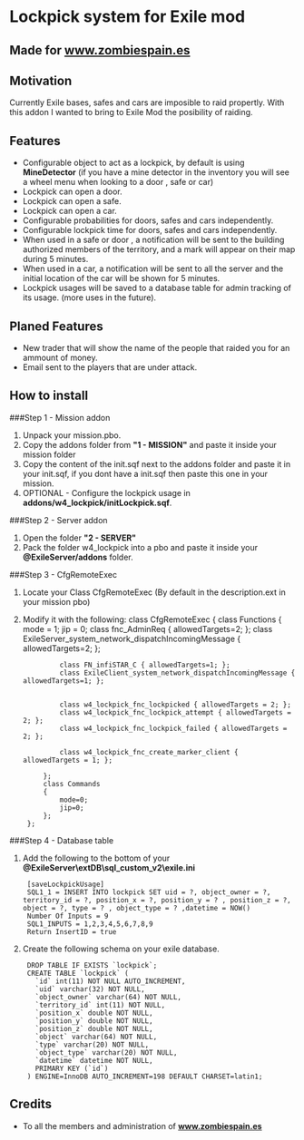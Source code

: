 # Lockpick system for Exile mod
## Made for www.zombiespain.es

## Motivation

Currently Exile bases, safes and cars are imposible to raid propertly. With this addon I wanted to bring to Exile Mod the posibility of raiding.

## Features
- Configurable object to act as a lockpick, by default is using **MineDetector** (if you have a mine detector in the inventory you will see a wheel menu when looking to a door , safe or car)
- Lockpick can open a door.
- Lockpick can open a safe.
- Lockpick can open a car.
- Configurable probabilities for doors, safes and cars independently.
- Configurable lockpick time for doors, safes and cars independently.
- When used in a safe or door , a notification will be sent to the building authorized members of the territory, and a mark will appear on their map during 5 minutes.
- When used in a car, a notification will be sent to all the server and the initial location of the car will be shown for 5 minutes.
- Lockpick usages will be saved to a database table for admin tracking of its usage. (more uses in the future).

## Planed Features
- New trader that will show the name of the people that raided you for an ammount of money.
- Email sent to the players that are under attack.

## How to install

###Step 1 - Mission addon
1. Unpack your mission.pbo.
2. Copy the addons folder from **"1 - MISSION"** and paste it inside your mission folder
3. Copy the content of the init.sqf next to the addons folder and paste it in your init.sqf, if you dont have a init.sqf then paste this one in your mission.
4. OPTIONAL - Configure the lockpick usage in **addons/w4_lockpick/initLockpick.sqf**.

###Step 2 - Server addon
1. Open the folder **"2 - SERVER"**
2. Pack the folder w4_lockpick into a pbo and paste it inside your **@ExileServer/addons** folder.

###Step 3 - CfgRemoteExec
1. Locate your Class CfgRemoteExec (By default in the description.ext in your mission pbo)
2. Modify it with the following:
		class CfgRemoteExec
		{
		    class Functions
		    {
		        mode = 1;
		        jip = 0;
		        class fnc_AdminReq { allowedTargets=2; };
		        class ExileServer_system_network_dispatchIncomingMessage { allowedTargets=2; };
		
		        class FN_infiSTAR_C { allowedTargets=1; };
		        class ExileClient_system_network_dispatchIncomingMessage { allowedTargets=1; };
		
		
		        class w4_lockpick_fnc_lockpicked { allowedTargets = 2; };
		        class w4_lockpick_fnc_lockpick_attempt { allowedTargets = 2; };
		        class w4_lockpick_fnc_lockpick_failed { allowedTargets = 2; };
		
		        class w4_lockpick_fnc_create_marker_client { allowedTargets = 1; };
		
		    };
		    class Commands
		    {
		        mode=0;
		        jip=0;
		    };
		};

###Step 4 - Database table
1. Add the following to the bottom of your **@ExileServer\extDB\sql_custom_v2\exile.ini**

		[saveLockpickUsage]
		SQL1_1 = INSERT INTO lockpick SET uid = ?, object_owner = ?, territory_id = ?, position_x = ?, position_y = ? , position_z = ?, object = ?, type = ? , object_type = ? ,datetime = NOW()
		Number Of Inputs = 9
		SQL1_INPUTS = 1,2,3,4,5,6,7,8,9
		Return InsertID = true
2. Create the following schema on your exile database.

		DROP TABLE IF EXISTS `lockpick`;
		CREATE TABLE `lockpick` (
		  `id` int(11) NOT NULL AUTO_INCREMENT,
		  `uid` varchar(32) NOT NULL,
		  `object_owner` varchar(64) NOT NULL,
		  `territory_id` int(11) NOT NULL,
		  `position_x` double NOT NULL,
		  `position_y` double NOT NULL,
		  `position_z` double NOT NULL,
		  `object` varchar(64) NOT NULL,
		  `type` varchar(20) NOT NULL,
		  `object_type` varchar(20) NOT NULL,
		  `datetime` datetime NOT NULL,
		  PRIMARY KEY (`id`)
		) ENGINE=InnoDB AUTO_INCREMENT=198 DEFAULT CHARSET=latin1;

## Credits
- To all the members and administration of **www.zombiespain.es**
